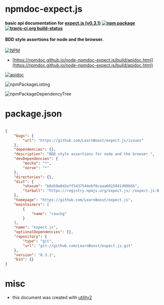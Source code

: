# npmdoc-expect.js

#### basic api documentation for  [expect.js (v0.3.1)](https://github.com/LearnBoost/expect.js)  [![npm package](https://img.shields.io/npm/v/npmdoc-expect.js.svg?style=flat-square)](https://www.npmjs.org/package/npmdoc-expect.js) [![travis-ci.org build-status](https://api.travis-ci.org/npmdoc/node-npmdoc-expect.js.svg)](https://travis-ci.org/npmdoc/node-npmdoc-expect.js)

#### BDD style assertions for node and the browser.

[![NPM](https://nodei.co/npm/expect.js.png?downloads=true&downloadRank=true&stars=true)](https://www.npmjs.com/package/expect.js)

- [https://npmdoc.github.io/node-npmdoc-expect.js/build/apidoc.html](https://npmdoc.github.io/node-npmdoc-expect.js/build/apidoc.html)

[![apidoc](https://npmdoc.github.io/node-npmdoc-expect.js/build/screenCapture.buildCi.browser.%252Ftmp%252Fbuild%252Fapidoc.html.png)](https://npmdoc.github.io/node-npmdoc-expect.js/build/apidoc.html)

![npmPackageListing](https://npmdoc.github.io/node-npmdoc-expect.js/build/screenCapture.npmPackageListing.svg)

![npmPackageDependencyTree](https://npmdoc.github.io/node-npmdoc-expect.js/build/screenCapture.npmPackageDependencyTree.svg)



# package.json

```json

{
    "bugs": {
        "url": "https://github.com/LearnBoost/expect.js/issues"
    },
    "dependencies": {},
    "description": "BDD style assertions for node and the browser.",
    "devDependencies": {
        "mocha": "*",
        "serve": "*"
    },
    "directories": {},
    "dist": {
        "shasum": "b0a59a0d2eff5437544ebf0ceaa6015841d09b5b",
        "tarball": "https://registry.npmjs.org/expect.js/-/expect.js-0.3.1.tgz"
    },
    "homepage": "https://github.com/LearnBoost/expect.js",
    "maintainers": [
        {
            "name": "rauchg"
        }
    ],
    "name": "expect.js",
    "optionalDependencies": {},
    "repository": {
        "type": "git",
        "url": "git://github.com/LearnBoost/expect.js.git"
    },
    "version": "0.3.1",
    "bin": {}
}
```



# misc
- this document was created with [utility2](https://github.com/kaizhu256/node-utility2)
